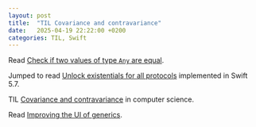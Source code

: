 ```yaml
---
layout: post
title:  "TIL Covariance and contravariance"
date:   2025-04-19 22:22:00 +0200
categories: TIL, Swift
---
```

Read [Check if two values of type `Any` are equal](https://nilcoalescing.com/blog/CheckIfTwoValuesOfTypeAnyAreEqual/).

Jumped to read [Unlock existentials for all protocols](https://github.com/swiftlang/swift-evolution/blob/main/proposals/0309-unlock-existential-types-for-all-protocols.md) implemented in Swift 5.7.

TIL [Covariance and contravariance](https://en.wikipedia.org/wiki/Covariance_and_contravariance_(computer_science)) in computer science.

Read [Improving the UI of generics](https://forums.swift.org/t/improving-the-ui-of-generics/22814).
